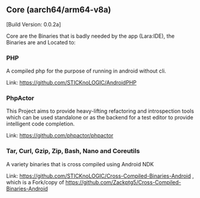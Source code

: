 ## Core (aarch64/arm64-v8a)

[Build Version: 0.0.2a]

Core are the Binaries that is badly needed by the app (Lara:IDE), the Binaries are and Located to:

### PHP
A compiled php for the purpose of running in android without cli.

Link: https://github.com/STICKnoLOGIC/AndroidPHP

### PhpActor
This Project aims to provide heavy-lifting refactoring and introspection tools which can be used standalone or as the backend for a test editor to provide intelligent code completion.

Link: https://github.com/phpactor/phpactor

### Tar, Curl, Gzip, Zip, Bash, Nano and Coreutils
A variety binaries that is cross compiled using Android NDK

Link: https://github.com/STICKnoLOGIC/Cross-Compiled-Binaries-Android , which is a Fork/copy of https://github.com/Zackptg5/Cross-Compiled-Binaries-Android
